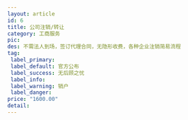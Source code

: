 ```yaml
---
layout: article
id: 6
title: 公司注销/转让
category: 工商服务
pic: 
des: 不需法人到场，签订代理合同，无隐形收费，各种企业注销简易流程
tag: 
 label_primary: 
 label_default: 官方公布
 label_success: 无后顾之忧
 label_info: 
 label_warning: 销户
 label_danger: 
price: "1600.00"
detail: 
---
```


